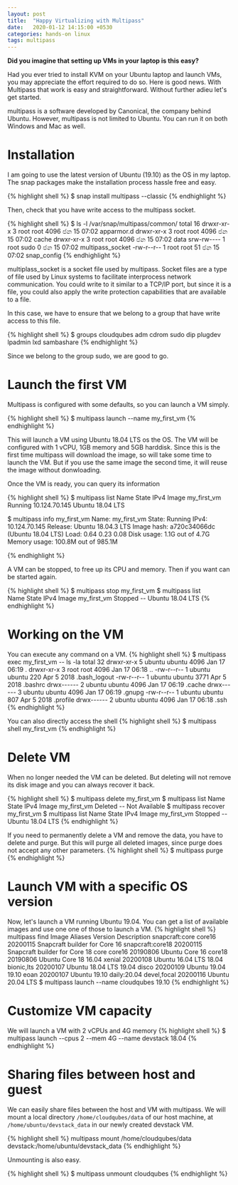 ```yaml
---
layout: post
title:  "Happy Virtualizing with Multipass"
date:   2020-01-12 14:15:00 +0530
categories: hands-on linux 
tags: multipass
---
```


**Did you imagine that setting up VMs in your laptop is this easy?**

Had you ever tried to install KVM on your Ubuntu laptop and launch VMs, you may appreciate the effort required to do so. Here is good news. With Multipass that work is easy and straightforward. Without further adieu let's get started.

multipass is a software developed by Canonical, the company behind Ubuntu. However, multipass is not limited to Ubuntu. You can run it on both Windows and Mac as well.

# Installation 

I am going to use the latest version of Ubuntu (19.10) as the OS in my laptop. The snap packages make the installation process hassle free and easy.

{% highlight shell %}
$ snap install multipass --classic
{% endhighlight %} 

Then, check that you have write access to the multipass socket.

{% highlight shell %}
$ ls -l /var/snap/multipass/common/
total 16
drwxr-xr-x 3 root root 4096 ජන   15 07:02 apparmor.d
drwxr-xr-x 3 root root 4096 ජන   15 07:02 cache
drwxr-xr-x 3 root root 4096 ජන   15 07:02 data
srw-rw---- 1 root sudo    0 ජන   15 07:02 multipass_socket
-rw-r--r-- 1 root root   51 ජන   15 07:02 snap_config
 {% endhighlight %} 

multiplass_socket is a socket file used by multipass. Socket files are a type of file used by Linux systems to facilitate interprocess network communication. You could write to it similar to a TCP/IP port, but since it is a file, you could also apply the write protection capabilities that are available to a file.

In this case, we have to ensure that we belong to a group that have write access to this file.

{% highlight shell %}
$ groups
cloudqubes adm cdrom sudo dip plugdev lpadmin lxd sambashare
{% endhighlight %} 

Since we belong to the group sudo, we are good to go.

# Launch the first VM

Multipass is configured with some defaults, so you can launch a VM simply.

{% highlight shell %}
$ multipass launch --name my_first_vm
{% endhighlight %} 

This will launch a VM using Ubuntu 18.04 LTS os the OS. The VM will be configured with 1 vCPU, 1GB memory and 5GB harddisk. Since this is the first time multipass will download the image, so will take some time to launch the VM. But if you use the same image the second time, it will reuse the image without donwloading.

Once the VM is ready, you can query its information

{% highlight shell %}
$ multipass list
Name                    State             IPv4             Image
my_first_vm             Running           10.124.70.145    Ubuntu 18.04 LTS

$ multipass info my_first_vm
Name:           my_first_vm
State:          Running
IPv4:           10.124.70.145
Release:        Ubuntu 18.04.3 LTS
Image hash:     a720c34066dc (Ubuntu 18.04 LTS)
Load:           0.64 0.23 0.08
Disk usage:     1.1G out of 4.7G
Memory usage:   100.8M out of 985.1M

{% endhighlight %} 

A VM can be stopped, to free up its CPU and memory. Then if you want can be started again.

{% highlight shell %}
$ multipass stop my_first_vm
$ multipass list                                  
Name                    State             IPv4             Image
my_first_vm             Stopped           --               Ubuntu 18.04 LTS
{% endhighlight %} 

# Working on the VM

You can execute any command on a VM.
{% highlight shell %}
$ multipass exec my_first_vm -- ls -la
total 32
drwxr-xr-x 5 ubuntu ubuntu 4096 Jan 17 06:19 .
drwxr-xr-x 3 root   root   4096 Jan 17 06:18 ..
-rw-r--r-- 1 ubuntu ubuntu  220 Apr  5  2018 .bash_logout
-rw-r--r-- 1 ubuntu ubuntu 3771 Apr  5  2018 .bashrc
drwx------ 2 ubuntu ubuntu 4096 Jan 17 06:19 .cache
drwx------ 3 ubuntu ubuntu 4096 Jan 17 06:19 .gnupg
-rw-r--r-- 1 ubuntu ubuntu  807 Apr  5  2018 .profile
drwx------ 2 ubuntu ubuntu 4096 Jan 17 06:18 .ssh
{% endhighlight %}

You can also directly access the shell
{% highlight shell %}
$ multipass shell my_first_vm
{% endhighlight %}


# Delete VM

When no longer needed the VM can be deleted. But deleting will not remove its disk image and you can always recover it back.

{% highlight shell %}
$ multipass delete my_first_vm
$ multipass list
Name                    State             IPv4             Image
my_first_vm             Deleted           --               Not Available
$ multipass recover my_first_vm
$ multipass list
Name                    State             IPv4             Image
my_first_vm             Stopped           --               Ubuntu 18.04 LTS
{% endhighlight %}

If you need to permanently delete a VM and remove the data, you have to delete and purge. But this will purge all deleted images, since purge does not accept any other parameters.
{% highlight shell %}
$ multipass purge
{% endhighlight %}

# Launch VM with a specific OS version

Now, let's launch a VM running Ubuntu 19.04. You can get a list of available images and use one one of those to launch a VM.
{% highlight shell %}
 multipass find
Image                   Aliases           Version          Description
snapcraft:core          core16            20200115         Snapcraft builder for Core 16
snapcraft:core18                          20200115         Snapcraft builder for Core 18
core                    core16            20190806         Ubuntu Core 16
core18                                    20190806         Ubuntu Core 18
16.04                   xenial            20200108         Ubuntu 16.04 LTS
18.04                   bionic,lts        20200107         Ubuntu 18.04 LTS
19.04                   disco             20200109         Ubuntu 19.04
19.10                   eoan              20200107         Ubuntu 19.10
daily:20.04             devel,focal       20200116         Ubuntu 20.04 LTS
$ multipass launch --name cloudqubes 19.10
{% endhighlight %}

# Customize VM capacity

We will launch a VM with 2 vCPUs and 4G memory
{% highlight shell %}
$ multipass launch --cpus 2 --mem 4G --name devstack 18.04
{% endhighlight %}

# Sharing files between host and guest

We can easily share files between the host and VM with multipass. We will mount a local directory `/home/cloudqubes/data` of our host machine, at `/home/ubuntu/devstack_data` in our newly created devstack VM.

{% highlight shell %}
multipass mount /home/cloudqubes/data devstack:/home/ubuntu/devstack_data
{% endhighlight %}

Unmounting is also easy.

{% highlight shell %}
$ multipass unmount cloudqubes
{% endhighlight %}

